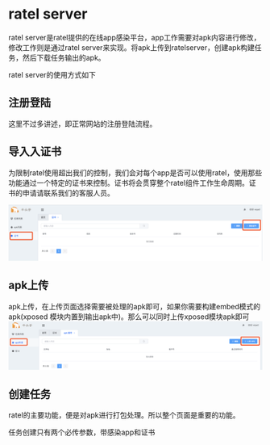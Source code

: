 # ratel server

ratel server是ratel提供的在线app感染平台，app工作需要对apk内容进行修改，修改工作则是通过ratel server来实现。将apk上传到ratelserver，创建apk构建任务，然后下载任务输出的apk。

ratel server的使用方式如下

## 注册登陆
这里不过多讲述，即正常网站的注册登陆流程。

## 导入入证书
为限制ratel使用超出我们的控制，我们会对每个app是否可以使用ratel，使用那些功能通过一个特定的证书来控制。证书将会贯穿整个ratel组件工作生命周期。证书的申请请联系我们的客服人员。

![import cerfificate img](img/2_1_import_certifite.png)

## apk上传
apk上传，在上传页面选择需要被处理的apk即可，如果你需要构建embed模式的apk(xposed 模块内置到输出apk中)。那么可以同时上传xposed模块apk即可
![upload ratel apk](img/2_2_upload_apk.png)

## 创建任务
ratel的主要功能，便是对apk进行打包处理。所以整个页面是重要的功能。

任务创建只有两个必传参数，带感染app和证书
